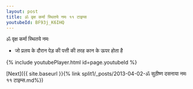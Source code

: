 ```yaml
---
layout: post
title: ॐ वृक्ष कर्मा स्थितये नमः ११ टाइम्स
youtubeId: BF93j_K6IHQ
---
```

 
 
 ॐ वृक्ष कर्मा स्थितये नमः  
 
 -  जो प्रलय के दौरान पेड़ की पत्ती की तरह कान के ऊपर होता है 
 
  
 
  
 
 
 
 
 
 


{% include youtubePlayer.html id=page.youtubeId %}
 
[Next]({{ site.baseurl }}{% link  split1/_posts/2013-04-02-ॐ सुठीष्ण दसनाया नमः ११ टाइम्स.md%})
 
